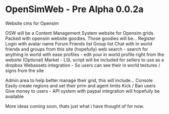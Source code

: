 OpenSimWeb - Pre Alpha 0.0.2a
==========

Website cms for Opensim

OSW will be a Content Management System website for Opensim grids.
Packed with opensim website goodies.
Those goodies will be...
Register
Login with avatar name
Forum
Friends list
Group list
Chat with in world friends and groups from this site (hopefully)
web search - search for anything in world with ease
profiles - edit your in world profile right from the website
(Optional) Market - LSL script will be included for sellers to use as a dropbox
Webassets integration - So users can see their in world textures / signs from the site

Admin area to help better manage their grid, this will include...
Console
Easily create regions and set their prim and agent limits
Kick / Ban users
Give money to users - API system with paypal integration will hopefully be available

More ideas coming soon, thats just what i have thought of for now.
